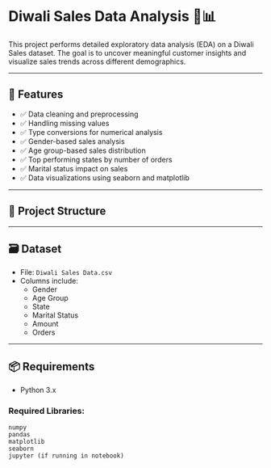 # Diwali Sales Data Analysis 🎉📊

This project performs detailed exploratory data analysis (EDA) on a Diwali Sales dataset. The goal is to uncover meaningful customer insights and visualize sales trends across different demographics.

---

## 🚀 Features
- ✅ Data cleaning and preprocessing
- ✅ Handling missing values
- ✅ Type conversions for numerical analysis
- ✅ Gender-based sales analysis
- ✅ Age group-based sales distribution
- ✅ Top performing states by number of orders
- ✅ Marital status impact on sales
- ✅ Data visualizations using seaborn and matplotlib

---

## 📂 Project Structure

---

## 🗃️ Dataset
- File: `Diwali Sales Data.csv`
- Columns include:
  - Gender
  - Age Group
  - State
  - Marital Status
  - Amount
  - Orders

---

## 📦 Requirements
- Python 3.x

### Required Libraries:
```text
numpy
pandas
matplotlib
seaborn
jupyter (if running in notebook)
